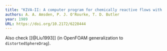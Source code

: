 ```yaml
---
title: "KIVA-II: A computer program for chemically reactive flows with sprays"
authors: A. A. Amsden, P. J. O'Rourke, T. D. Butler
year: 1989
URL: https://doi.org/10.2172/6228444
---
```

Also check [[@Liu1993]] (in OpenFOAM generalization to `distortedSphereDrag`).
